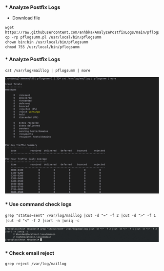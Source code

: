 ### * Analyze Postfix Logs 

* Download file

```
wget https://raw.githubusercontent.com/anhbka/AnalyzePostfixLogs/main/pflogsumm.pl
cp -rp pflogsumm.pl /usr/local/bin/pflogsumm
chown bin:bin /usr/local/bin/pflogsumm
chmod 755 /usr/local/bin/pflogsumm
```

### * Analyze Postfix Logs 

`cat /var/log/maillog | pflogsumm | more`

<img src="/img/pfsum.png">

### * Use command check logs

`grep "status=sent" /var/log/maillog |cut -d "=" -f 2 |cut -d ">" -f 1 |cut -d "<" -f 2 |sort -n |uniq -c`

<img src="/img/postfix.png">

### * Check email reject
```
grep reject /var/log/maillog
```
